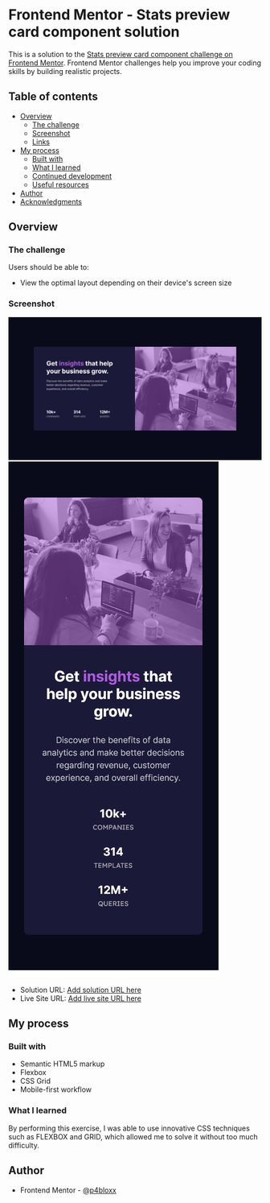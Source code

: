 # Frontend Mentor - Stats preview card component solution

This is a solution to the [Stats preview card component challenge on Frontend Mentor](https://www.frontendmentor.io/challenges/stats-preview-card-component-8JqbgoU62). Frontend Mentor challenges help you improve your coding skills by building realistic projects.

## Table of contents

- [Overview](#overview)
  - [The challenge](#the-challenge)
  - [Screenshot](#screenshot)
  - [Links](#links)
- [My process](#my-process)
  - [Built with](#built-with)
  - [What I learned](#what-i-learned)
  - [Continued development](#continued-development)
  - [Useful resources](#useful-resources)
- [Author](#author)
- [Acknowledgments](#acknowledgments)

## Overview

### The challenge

Users should be able to:

- View the optimal layout depending on their device's screen size

### Screenshot

![](screenshots/Component%20card%20desktop%20version.png)
![](screenshots/Component%20card%20Mobile%20version.png)

- Solution URL: [Add solution URL here](https://your-solution-url.com)
- Live Site URL: [Add live site URL here](https://p4bloxx.github.io/Stats-preview-card-component/)

## My process

### Built with

- Semantic HTML5 markup
- Flexbox
- CSS Grid
- Mobile-first workflow

### What I learned

By performing this exercise, I was able to use innovative CSS techniques such as FLEXBOX and GRID, which allowed me to solve it without too much difficulty.

## Author

- Frontend Mentor - [@p4bloxx](https://www.frontendmentor.io/profile/p4bloxx)
